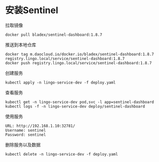 # 安装Sentinel

拉取镜像

```
docker pull bladex/sentinel-dashboard:1.8.7
```

推送到本地仓库

```
docker tag m.daocloud.io/docker.io/bladex/sentinel-dashboard:1.8.7 registry.lingo.local/service/sentinel-dashboard:1.8.7
docker push registry.lingo.local/service/sentinel-dashboard:1.8.7
```

创建服务

```
kubectl apply -n lingo-service-dev -f deploy.yaml
```

查看服务

```
kubectl get -n lingo-service-dev pod,svc -l app=sentinel-dashboard
kubectl logs -f -n lingo-service-dev deploy/sentinel-dashboard
```

使用服务

```
URL: http://192.168.1.10:32781/
Username: sentinel
Password: sentinel
```

删除服务以及数据

```
kubectl delete -n lingo-service-dev -f deploy.yaml
```

